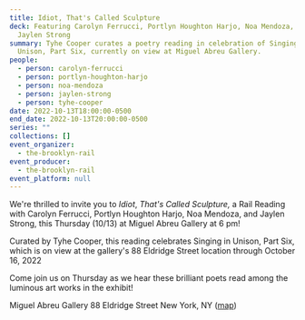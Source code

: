 ```yaml
---
title: Idiot, That's Called Sculpture
deck: Featuring Carolyn Ferrucci, Portlyn Houghton Harjo, Noa Mendoza, and
  Jaylen Strong
summary: Tyhe Cooper curates a poetry reading in celebration of Singing in
  Unison, Part Six, currently on view at Miguel Abreu Gallery.
people:
  - person: carolyn-ferrucci
  - person: portlyn-houghton-harjo
  - person: noa-mendoza
  - person: jaylen-strong
  - person: tyhe-cooper
date: 2022-10-13T18:00:00-0500
end_date: 2022-10-13T20:00:00-0500
series: ""
collections: []
event_organizer:
  - the-brooklyn-rail
event_producer:
  - the-brooklyn-rail
event_platform: null
---
```

We're thrilled to invite you to *Idiot*, *That's Called Sculpture,* a Rail Reading with Carolyn Ferrucci, Portlyn Houghton Harjo, Noa Mendoza, and Jaylen Strong, this Thursday (10/13) at Miguel Abreu Gallery at 6 pm!

Curated by Tyhe Cooper, this reading celebrates Singing in Unison, Part Six, which is on view at the gallery's 88 Eldridge Street location through October 16, 2022

Come join us on Thursday as we hear these brilliant poets read among the luminous art works in the exhibit!

Miguel Abreu Gallery
88 Eldridge Street
New York, NY
([map](https://goo.gl/maps/bifEHwUAE54LzXHk8))